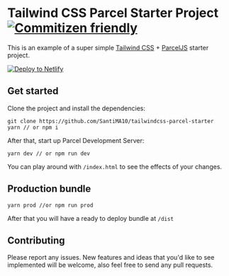 # Tailwind CSS Parcel Starter Project [![Commitizen friendly](https://img.shields.io/badge/commitizen-friendly-brightgreen.svg)](http://commitizen.github.io/cz-cli/)


This is an example of a super simple [Tailwind CSS](https://tailwindcss.com) + [ParcelJS](https://parceljs.org) starter project.

[![Deploy to Netlify](https://www.netlify.com/img/deploy/button.svg)](https://app.netlify.com/start/deploy?repository=https://github.com/SantiMA10/tailwindcss-parcel-starter)


## Get started

Clone the project and install the dependencies:

```
git clone https://github.com/SantiMA10/tailwindcss-parcel-starter
yarn // or npm i
```

After that, start up Parcel Development Server:

```
yarn dev // or npm run dev
```

You can play around with `/index.html` to see the effects of your changes.

## Production bundle

```
yarn prod //or npm run prod
```

After that you will have a ready to deploy bundle at `/dist`

## Contributing

Please report any issues. New features and ideas that you'd like to see implemented will be welcome, also feel free to send any pull requests.